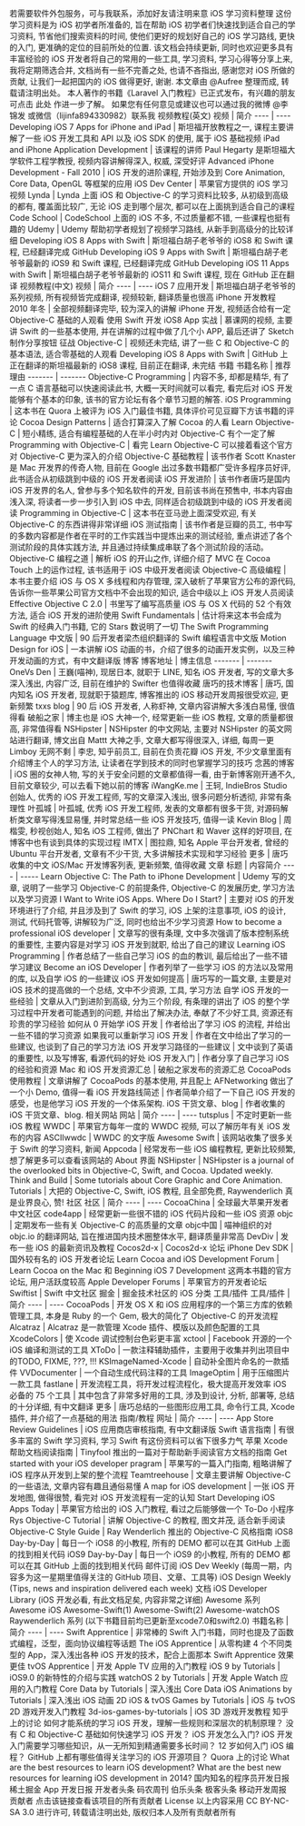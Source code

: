 若需要软件外包服务，可与我联系，添加好友请注明来意 iOS 学习资料整理 这份学习资料是为 iOS 初学者所准备的, 旨在帮助 iOS 初学者们快速找到适合自己的学习资料, 节省他们搜索资料的时间, 使他们更好的规划好自己的 iOS 学习路线, 更快的入门, 更准确的定位的目前所处的位置. 该文档会持续更新, 同时也欢迎更多具有丰富经验的 iOS 开发者将自己的常用的一些工具, 学习资料, 学习心得等分享上来, 我将定期筛选合并, 文档尚有一些不完善之处, 也请不吝指出, 感谢您对 iOS 所做的贡献, 让我们一起把国内的 iOS 做得更好, 谢谢. 本文章由 @Aufree 整理而成, 转载请注明出处。 本人著作的书籍《Laravel 入门教程》已正式发布，有兴趣的朋友可点击 此处 作进一步了解。 如果您有任何意见或建议也可以通过我的微博 @李锦发 或微信（lijinfa894330982）联系我 视频教程(英文) 视频 | 简介 ---- | ---- Developing iOS 7 Apps for iPhone and iPad | 斯坦福开放教程之一, 课程主要讲解了一些 iOS 开发工具和 API 以及 iOS SDK 的使用, 属于 iOS 基础视频 iPad and iPhone Application Development | 该课程的讲师 Paul Hegarty 是斯坦福大学软件工程学教授, 视频内容讲解得深入, 权威, 深受好评 Advanced iPhone Development - Fall 2010 | iOS 开发的进阶课程, 开始涉及到 Core Animation, Core Data, OpenGL 等框架的应用 iOS Dev Center | 苹果官方提供的 iOS 学习视频 Lynda | Lynda 上面 iOS 和 Objective-C 的学习资料比较多, 从初级到高级的都有, 覆盖面比较广, 无论 iOS 走到哪个层次, 都可以在上面挑到适合自己的课程 Code School | CodeSchool 上面的 iOS 不多, 不过质量都不错, 一些课程也挺有趣的 Udemy | Udemy 帮助初学者规划了视频学习路线, 从新手到高级分的比较详细 Developing iOS 8 Apps with Swift | 斯坦福白胡子老爷爷的 iOS8 和 Swift 课程, 已经翻译完成 GitHub Developing iOS 9 Apps with Swift | 斯坦福白胡子老爷爷最新的 iOS9 和 Swift 课程, 已经翻译完成 GitHub Developing iOS 11 Apps with Swift | 斯坦福白胡子老爷爷最新的 iOS11 和 Swift 课程, 现在 GitHub 正在翻译 视频教程(中文) 视频 | 简介 ---- | ---- iOS 7 应用开发 | 斯坦福白胡子老爷爷的系列视频, 所有视频皆完成翻译, 视频较新, 翻译质量也很高 iPhone 开发教程 2010 年冬 | 全部视频翻译完毕, 较为深入的讲解 iPhone 开发, 视频适合给有一定 Objective-C 基础的人观看 使用 Swift 开发 iOS8 App 实战 | 慕课网的视频, 主要讲 Swift 的一些基本使用, 并在讲解的过程中做了几个小 APP, 最后还讲了 Sketch 制作分享按钮 征战 Objective-C | 视频还未完结, 讲了一些 C 和 Objective-C 的基本语法, 适合零基础的人观看 Developing iOS 8 Apps with Swift | GitHub 上正在翻译的斯坦福最新的 iOS8 课程, 目前正在翻译, 未完结 书籍 书籍名称 | 推荐理由 ------- | ------- Objective-C Programming | 内容不多, 却都是精华, 有了一点 C 语言基础可以快速阅读此书, 大概一天时间就可以看完, 看完后对 iOS 开发能够有个基本的印象, 该书的官方论坛有各个章节习题的解答. iOS Programming | 这本书在 Quora 上被评为 iOS 入门最佳书籍, 具体评价可见豆瓣下方该书籍的评论 Cocoa Design Patterns | 适合打算深入了解 Cocoa 的人看 Learn Objective-C | 短小精练, 适合有编程基础的人在半小时内对 Objective-C 有个一定了解 Programming with Objective-C | 看完 Learn Objective-C 可以接着看这个官方对 Objective-C 更为深入的介绍 Objective-C 基础教程 | 该书作者 Scott Knaster 是 Mac 开发界的传奇人物, 目前在 Google 出过多数书籍都广受许多程序员好评, 此书适合从初级跳到中级的 iOS 开发者阅读 iOS 开发进阶 | 该书作者唐巧是国内 iOS 开发界的名人, 曾参与多个知名软件的开发, 目前该书尚在预售中, 书本内容由浅入深, 将读者一步一步引入到 iOS 中去, 同样适合初级跳到中级的 iOS 开发者阅读 Programming in Objective-C | 这本书在亚马逊上面深受欢迎, 有关 Objective-C 的东西讲得非常详细 iOS 测试指南 | 该书作者是豆瓣的员工, 书中写的多数内容都是作者在平时的工作实践当中提炼出来的测试经验, 重点讲述了各个测试阶段的具体实践方法, 并且通过持续集成串联了各个测试阶段的活动。 Objective-C 编程之道 | 解析 iOS 的开山之作, 详细介绍了 MVC 在 Cocoa Touch 上的运作过程, 该书适用于 iOS 中级开发者阅读 Objective-C 高级编程 | 本书主要介绍 iOS 与 OS X 多线程和内存管理, 深入破析了苹果官方公布的源代码, 告诉你一些苹果公司官方文档中不会出现的知识, 适合中级以上 iOS 开发人员阅读 Effective Objective C 2.0 | 书里写了编写高质量 iOS 与 OS X 代码的 52 个有效方法, 适合 iOS 开发的进阶使用 Swift Fundamentals | 估计将来这本书会成为 Swift 的经典入门书籍, 它的 Stars 数说明了一切 The Swift Programming Language 中文版 | 90 后开发者梁杰组织翻译的 Swift 编程语言中文版 Motion Design for iOS | 一本讲解 iOS 动画的书，介绍了很多的动画开发实例，以及三种开发动画的方式，有中文翻译版 博客 博客地址 | 博主信息 ------- | ------- OneVs Den | 王巍(喵神), 现居日本, 就职于 LINE, 知名 iOS 开发者, 写的文章大多深入浅出, 内容广泛, 目前在维护的 Swifter 也值得收藏 唐巧的技术博客 | 唐巧, 国内知名 iOS 开发者, 现就职于猿题库, 博客推出的 iOS 移动开发周报很受欢迎, 更新频繁 txxs blog | 90 后 iOS 开发者, 人称虾神, 文章内容讲解大多浅白易懂, 很值得看 破船之家 | 博主也是 iOS 大神一个, 经常更新一些 iOS 教程, 文章的质量都很高, 非常值得看 NSHipster | NSHipster 的中文网站, 主要对 NSHipster 的英文网站进行翻译, 博文出自 Mattt 大神之手, 文章大都写得很深入, 详细, 每周一更 Limboy 无网不剩 | 李忠, 知乎前员工, 目前在负责花瓣 iOS 开发, 不少文章里面有介绍博主个人的学习方法, 让读者在学到技术的同时也掌握学习的技巧 念茜的博客 | iOS 圈的女神人物, 写的关于安全问题的文章都值得一看, 由于新博客刚开通不久, 目前文章较少, 可以去看下她以前的博客 iWangKe.me | 王轲, IndieBros Studio 创始人, 优秀的 iOS 开发工程师, 写的文章深入浅出, 很多问题分析透彻, 非常有条理性 叶孤城 | 叶孤城, 优秀 iOS 开发工程师, 发表的文章都有很多干货, 对源码解析类文章写得浅显易懂, 并时常总结一些 iOS 开发技巧, 值得一读 Kevin Blog | 周楷雯, 秒视创始人, 知名 iOS 工程师, 做出了 PNChart 和 Waver 这样的好项目, 在博客中也有谈到具体的实现过程 IMTX | 图拉鼎, 知名 Apple 平台开发者, 曾经的 Ubuntu 平台开发者, 文章有不少干货, 大多讲解技术实现和学习经验 更多 | 唐巧收集的中文 iOS/Mac 开发博客列表, 更新频繁, 值得收藏 文章 标题 | 内容简介 ---- | ----- Learn Objective C: The Path to iPhone Development | Udemy 写的文章, 说明了一些学习 Objective-C 的前提条件, Objective-C 的发展历史, 学习方法以及学习资源 I Want to Write iOS Apps. Where Do I Start? | 主要对 iOS 的开发环境进行了介绍, 并且涉及到了 Swift 的学习, iOS 上架的注意事项, iOS 的设计, 测试, 代码托管等, 讲解较为广泛, 同时也给出不少学习资源 How to become a professional iOS developer | 文章写的很有条理, 文中多次强调了版本控制系统的重要性, 主要内容是对学习 iOS 开发到就职, 给出了自己的建议 Learning iOS Programming | 作者总结了一些自己学习 iOS 的血的教训, 最后给出了一些不错学习建议 Become an iOS Developer | 作者列举了一些学习 iOS 的方法以及常用的库, 以及自学 iOS 的一些建议 iOS 开发如何提高 | 唐巧写的一篇文章, 主要是对 iOS 技术的提高做的一个总结, 文中不少资源, 工具, 学习方法 自学 iOS 开发的一些经验 | 文章从入门到进阶到高级, 分为三个阶段, 有条理的讲出了 iOS 的整个学习过程中开发者可能遇到的问题, 并给出了解决办法, 奉献了不少好工具, 资源还有珍贵的学习经验 如何从 0 开始学 iOS 开发 | 作者给出了学习 iOS 的流程, 并给出一些不错的学习资源 如果我可以重新学习 iOS 开发 | 作者在文中给出了学习的一些建议, 也谈到了自己的学习方法 iOS 开发学习路径的一些建议 | 文中谈到了英语的重要性, 以及写博客, 看源代码的好处 iOS 开发入门 | 作者分享了自己学习 iOS 的经验和资源 Mac 和 iOS 开发资源汇总 | 破船之家发布的资源汇总 CocoaPods 使用教程 | 文章讲解了 CocoaPods 的基本使用, 并且配上 AFNetworking 做出了一个小 Demo, 值得一看 iOS 开发路线简述 | 作者简单介绍了一下自己 iOS 开发的感受，也是他学习 iOS 开发的一个体系架构. iOS 干货文章、blog | 作者收集的 iOS 干货文章、blog. 相关网站 网站 | 简介 ---- | ---- tutsplus | 不定时更新一些 iOS 教程 WWDC | 苹果官方每年一度的 WWDC 视频, 可以了解历年有关 iOS 发布的内容 ASCIIwwdc | WWDC 的文字版 Awesome Swift | 该网站收集了很多关于 Swift 的学习资料, 新闻 Appcoda | 经常发布一些 iOS 编程教程, 更新比较频繁, 想了解更多可以查看该网站的 About 界面 NSHipster | NSHipster is a journal of the overlooked bits in Objective-C, Swift, and Cocoa. Updated weekly. Think and Build | Some tutorials about Core Graphic and Core Animation. Tutorials | 大把的 Objective-C, Swift, iOS 教程, 且全部免费, Raywenderlich 真是业界良心, 赞! 社区 社区 | 简介 ---- | ---- CocoaChina | 全球最大苹果开发者中文社区 code4app | 经常更新一些很不错的 iOS 代码片段和一些 iOS 资源 objc | 定期发布一些有关 Objective-C 的高质量的文章 objc中国 | 喵神组织的对 objc.io 的翻译网站, 旨在推进国内技术圈整体水平, 翻译质量非常高 DevDiv | 发布一些 iOS 的最新资讯及教程 Cocos2d-x | Cocos2d-x 论坛 iPhone Dev SDK | 国外较有名的 iOS 开发者论坛 Learn Cocoa and iOS Development Forum | Learn Cocoa on the Mac 和 Beginning iOS 7 Development 这两本书籍的官方论坛, 用户活跃度较高 Apple Developer Forums | 苹果官方的开发者论坛 Swiftist | Swift 中文社区 掘金 | 掘金技术社区的 iOS 分类 工具/插件 工具/插件 | 简介 ---- | ---- CocoaPods | 开发 OS X 和 iOS 应用程序的一个第三方库的依赖管理工具, 本身是 Ruby 的一个 Gem, 极大的简化了 Objective-C 的开发流程 Alcatraz | Alcatraz 是一款管理 Xcode 插件、模版以及颜色配置的工具 XcodeColors | 使 Xcode 调试控制台色彩更丰富 xctool | Facebook 开源的一个 iOS 编译和测试的工具 XToDo | 一款注释辅助插件，主要用于收集并列出项目中的TODO, FIXME, ???, !!! KSImageNamed-Xcode | 自动补全图片命名的一款插件 VVDocumenter | 一个自动生成代码注释的工具 ImageOptim | 用于压缩图片一款工具 fastlane | 开发流程工具，将开发过程流程化，极大提高开发效率 iOS 必备的 75 个工具 | 其中包含了非常多好用的工具, 涉及到设计, 分析, 部署等, 总结的十分详细, 有中文翻译 更多 | 唐巧总结的一些图形应用工具, 命令行工具, Xcode 插件, 并介绍了一点基础的用法 指南/教程 网址 | 简介 ---- | ---- App Store Review Guidelines | iOS 应用商店审核指南, 有中文翻译版 Swift 语言指南 | 有很多丰富的 Swift 学习资料, 学习 Swift 有这份资料可以省下很多力气 苹果 Xcode 帮助文档阅读指南 | Tinyfool 推出的一篇对于帮助新手阅读官方文档的指南 Get started with your iOS developer pragram | 苹果写的一篇入门指南, 粗略讲解了 iOS 程序从开发到上架的整个流程 Teamtreehouse | 文章主要讲解 Objective-C 的一些语法, 文章内容有趣且通俗易懂 A map for iOS development | 一张 iOS 开发地图, 做得很赞, 看完对 iOS 开发流程有一定的认知 Start Developing iOS Apps Today | 苹果官方给出的 iOS 入门教程, 看过之后能够做一个 To-Do 小程序 Rys Objective-C Tutorial | 讲解 Objective-C 的教程, 图文并茂, 适合新手阅读 Objective-C Style Guide | Ray Wenderlich 推出的 Objective-C 风格指南 iOS8 Day-by-Day | 每日一个 iOS8 的小教程, 所有的 DEMO 都可以在其 GitHub 上面的找到相关代码 iOS9 Day-by-Day | 每日一个 iOS9 的小教程, 所有的 DEMO 都可以在其 GitHub 上面的找到相关代码 邮件订阅 iOS Dev Weekly (每周一期，内容多为这一星期里值得关注的 GitHub 项目、文章、工具等) iOS Design Weekly (Tips, news and inspiration delivered each week) 文档 iOS Developer Library (iOS 开发必看, 有此文档足矣, 内容非常之详细) Awesome 系列 Awesome iOS Awesome-Swift(1) Awesome-Swift(2) Awesome-watchOS Raywenderlich 系列 (以下书籍目前均已更新至xcode7.0和swift2.0) 书籍名称 | 简介 ---- | ---- Swift Apprentice | 非常棒的 Swift 入门书籍，同时也提及了函数式编程，泛型，面向协议编程等话题 The iOS Apprentice | 从零构建 4 个不同类型的 App，深入浅出各种 iOS 开发的技术，配合上面那本 Swift Apprentice 效果更佳 tvOS Apprentice | 开发 Apple TV 应用的入门教程 iOS 9 by Tutorials | iOS9.0 的新特性的介绍与实践 watchOS 2 by Tutorials | 开发 Apple Watch 应用的入门教程 Core Data by Tutorials | 深入浅出 Core Data iOS Animations by Tutorials | 深入浅出 iOS 动画 2D iOS & tvOS Games by Tutorials | iOS 与 tvOS 2D 游戏开发入门教程 3d-ios-games-by-tutorials | iOS 3D 游戏开发教程 知乎上的讨论 如何才能系统的学习 iOS 开发，理解一些规则和深层次的机制原理？ 没有 C 和 Objective-C 基础如何快速学习 iOS 开发？ iOS 开发怎么入门? iOS 开发入门需要学习哪些知识，从一无所知到精通需要多长时间？ 12 岁如何入门 iOS 编程？ GitHub 上都有哪些值得关注学习的 iOS 开源项目？ Quora 上的讨论 What are the best resources to learn iOS development? What are the best new resources for learning iOS development in 2014? 国内知名的程序员开发日报 稀土掘金 App 开发日报 开发者头条 码农周刊 伯乐头条 极客头条 移动开发周报 贡献者 点击该链接查看该项目的所有贡献者 License 以上内容采用 CC BY-NC-SA 3.0 进行许可, 转载请注明出处, 版权归本人及所有贡献者所有